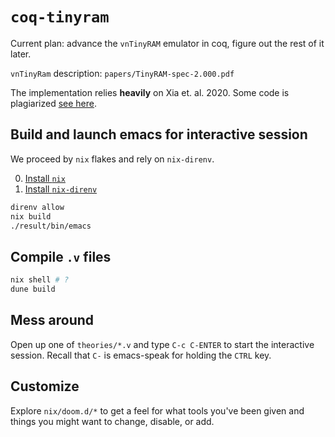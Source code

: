 # `coq-tinyram`

Current plan: advance the `vnTinyRAM` emulator in coq, figure out the rest of it later. 

`vnTinyRam` description: `papers/TinyRAM-spec-2.000.pdf`

The implementation relies **heavily** on Xia et. al. 2020. Some code is plagiarized [see here](https://github.com/DeepSpec/InteractionTrees/blob/master/tutorial/Asm.v).

## Build and launch emacs for interactive session 

We proceed by `nix` flakes and rely on `nix-direnv`. 

0. [Install `nix`](https://nixos.org/download.html)
1. [Install `nix-direnv`](https://github.com/nix-community/nix-direnv)

```sh
direnv allow
nix build
./result/bin/emacs
```

## Compile `.v` files

```sh
nix shell # ? 
dune build
```

## Mess around

Open up one of `theories/*.v` and type `C-c C-ENTER` to start the interactive session. Recall that `C-` is emacs-speak for holding the `CTRL` key.

## Customize

Explore `nix/doom.d/*` to get a feel for what tools you've been given and things you might want to change, disable, or add. 
